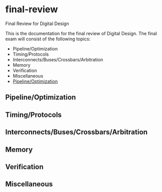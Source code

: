 # final-review
Final Review for Digital Design

This is the documentation for the final review of Digital Design. The final exam will consist of the following topics:
- Pipeline/Optimization
- Timing/Protocols
- Interconnects/Buses/Crossbars/Arbitration
- Memory
- Verification
- Miscellaneous
- [Pipeline/Optimization](#pipeline/optimization)


## Pipeline/Optimization

## Timing/Protocols

## Interconnects/Buses/Crossbars/Arbitration

## Memory

## Verification

## Miscellaneous
